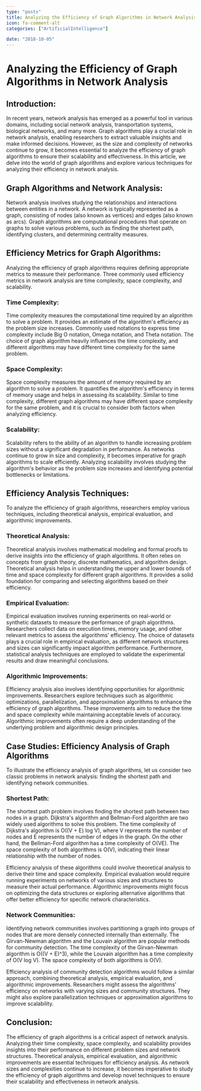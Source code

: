 ```yaml
---
type: "posts"
title: Analyzing the Efficiency of Graph Algorithms in Network Analysis
icon: fa-comment-alt
categories: ["ArtificialIntelligence"]

date: "2018-10-05"
---
```




# Analyzing the Efficiency of Graph Algorithms in Network Analysis

## Introduction:

In recent years, network analysis has emerged as a powerful tool in various domains, including social network analysis, transportation systems, biological networks, and many more. Graph algorithms play a crucial role in network analysis, enabling researchers to extract valuable insights and make informed decisions. However, as the size and complexity of networks continue to grow, it becomes essential to analyze the efficiency of graph algorithms to ensure their scalability and effectiveness. In this article, we delve into the world of graph algorithms and explore various techniques for analyzing their efficiency in network analysis.

## Graph Algorithms and Network Analysis:

Network analysis involves studying the relationships and interactions between entities in a network. A network is typically represented as a graph, consisting of nodes (also known as vertices) and edges (also known as arcs). Graph algorithms are computational procedures that operate on graphs to solve various problems, such as finding the shortest path, identifying clusters, and determining centrality measures.

## Efficiency Metrics for Graph Algorithms:

Analyzing the efficiency of graph algorithms requires defining appropriate metrics to measure their performance. Three commonly used efficiency metrics in network analysis are time complexity, space complexity, and scalability.

### Time Complexity:

Time complexity measures the computational time required by an algorithm to solve a problem. It provides an estimate of the algorithm's efficiency as the problem size increases. Commonly used notations to express time complexity include Big O notation, Omega notation, and Theta notation. The choice of graph algorithm heavily influences the time complexity, and different algorithms may have different time complexity for the same problem.

### Space Complexity:

Space complexity measures the amount of memory required by an algorithm to solve a problem. It quantifies the algorithm's efficiency in terms of memory usage and helps in assessing its scalability. Similar to time complexity, different graph algorithms may have different space complexity for the same problem, and it is crucial to consider both factors when analyzing efficiency.

### Scalability:

Scalability refers to the ability of an algorithm to handle increasing problem sizes without a significant degradation in performance. As networks continue to grow in size and complexity, it becomes imperative for graph algorithms to scale efficiently. Analyzing scalability involves studying the algorithm's behavior as the problem size increases and identifying potential bottlenecks or limitations.

## Efficiency Analysis Techniques:

To analyze the efficiency of graph algorithms, researchers employ various techniques, including theoretical analysis, empirical evaluation, and algorithmic improvements.

### Theoretical Analysis:

Theoretical analysis involves mathematical modeling and formal proofs to derive insights into the efficiency of graph algorithms. It often relies on concepts from graph theory, discrete mathematics, and algorithm design. Theoretical analysis helps in understanding the upper and lower bounds of time and space complexity for different graph algorithms. It provides a solid foundation for comparing and selecting algorithms based on their efficiency.

### Empirical Evaluation:

Empirical evaluation involves running experiments on real-world or synthetic datasets to measure the performance of graph algorithms. Researchers collect data on execution times, memory usage, and other relevant metrics to assess the algorithms' efficiency. The choice of datasets plays a crucial role in empirical evaluation, as different network structures and sizes can significantly impact algorithm performance. Furthermore, statistical analysis techniques are employed to validate the experimental results and draw meaningful conclusions.

### Algorithmic Improvements:

Efficiency analysis also involves identifying opportunities for algorithmic improvements. Researchers explore techniques such as algorithmic optimizations, parallelization, and approximation algorithms to enhance the efficiency of graph algorithms. These improvements aim to reduce the time and space complexity while maintaining acceptable levels of accuracy. Algorithmic improvements often require a deep understanding of the underlying problem and algorithmic design principles.

## Case Studies: Efficiency Analysis of Graph Algorithms

To illustrate the efficiency analysis of graph algorithms, let us consider two classic problems in network analysis: finding the shortest path and identifying network communities.

### Shortest Path:

The shortest path problem involves finding the shortest path between two nodes in a graph. Dijkstra's algorithm and Bellman-Ford algorithm are two widely used algorithms to solve this problem. The time complexity of Dijkstra's algorithm is O((V + E) log V), where V represents the number of nodes and E represents the number of edges in the graph. On the other hand, the Bellman-Ford algorithm has a time complexity of O(VE). The space complexity of both algorithms is O(V), indicating their linear relationship with the number of nodes.

Efficiency analysis of these algorithms could involve theoretical analysis to derive their time and space complexity. Empirical evaluation would require running experiments on networks of various sizes and structures to measure their actual performance. Algorithmic improvements might focus on optimizing the data structures or exploring alternative algorithms that offer better efficiency for specific network characteristics.

### Network Communities:

Identifying network communities involves partitioning a graph into groups of nodes that are more densely connected internally than externally. The Girvan-Newman algorithm and the Louvain algorithm are popular methods for community detection. The time complexity of the Girvan-Newman algorithm is O((V + E)^3), while the Louvain algorithm has a time complexity of O(V log V). The space complexity of both algorithms is O(V).

Efficiency analysis of community detection algorithms would follow a similar approach, combining theoretical analysis, empirical evaluation, and algorithmic improvements. Researchers might assess the algorithms' efficiency on networks with varying sizes and community structures. They might also explore parallelization techniques or approximation algorithms to improve scalability.

## Conclusion:

The efficiency of graph algorithms is a critical aspect of network analysis. Analyzing their time complexity, space complexity, and scalability provides insights into their performance on different problem sizes and network structures. Theoretical analysis, empirical evaluation, and algorithmic improvements are essential techniques for efficiency analysis. As network sizes and complexities continue to increase, it becomes imperative to study the efficiency of graph algorithms and develop novel techniques to ensure their scalability and effectiveness in network analysis.